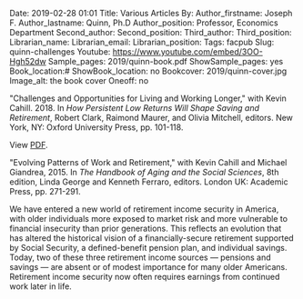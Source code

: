 Date: 2019-02-28 01:01
Title: Various Articles
By: 
Author_firstname: Joseph F.
Author_lastname: Quinn, Ph.D
Author_position: Professor, Economics Department 
Second_author:
Second_position:
Third_author:
Third_position:
Librarian_name:
Librarian_email:
Librarian_position:
Tags: facpub
Slug: quinn-challenges
Youtube: https://www.youtube.com/embed/3OO-Hgh52dw
Sample_pages: 2019/quinn-book.pdf
ShowSample_pages: yes
Book_location:#
ShowBook_location: no
Bookcover: 2019/quinn-cover.jpg
Image_alt: the book cover 
Oneoff: no

"Challenges and Opportunities for Living and Working Longer," with Kevin Cahill. 2018. 
In <em>How Persistent Low Returns Will Shape Saving and Retirement</em>, Robert Clark, Raimond Maurer, and Olivia Mitchell, editors. New York, NY: Oxford University Press, pp. 101-118.

View <a href="https://pensionresearchcouncil.wharton.upenn.edu/wp-content/uploads/2017/09/2017-WP-8-Quinn-Cahill.pdf">PDF</a>.

"Evolving Patterns of Work and Retirement," with Kevin Cahill and Michael Giandrea, 2015. 
In <em>The Handbook of Aging and the Social Sciences</em>, 8th edition, Linda George and Kenneth Ferraro, editors. 
London UK: Academic Press, pp. 271-291.

We have entered a new world of retirement income security in America, with older individuals more exposed to market risk and more vulnerable to financial insecurity than prior generations. This reflects an evolution that has altered the historical vision of a financially-secure retirement supported by Social Security, a defined-benefit pension plan, and individual savings. Today, two of these three retirement income sources — pensions and savings — are absent or of modest importance for many older Americans. Retirement income security now often requires earnings from continued work later in life.